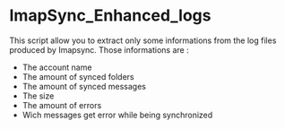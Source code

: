 # ImapSync_Enhanced_logs

This script allow you to extract only some informations from the log files produced by Imapsync.
Those informations are : 
- The account name
- The amount of synced folders
- The amount of synced messages
- The size
- The amount of errors
- Wich messages get error while being synchronized

